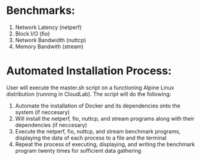 Benchmarks:
===========
1. Network Latency (netperf)
2. Block I/O (fio)
3. Network Bandwidth (nuttcp)
4. Memory Bandwith (stream)

Automated Installation Process:
===============================
User will execute the master.sh script on a functioning Alpine Linux distribution (running in CloudLab). The script will do the following:
1. Automate the installation of Docker and its dependencies onto the system (if neccesary)
2. Will install the netperf, fio, nuttcp, and stream programs along with their dependencies (if neccesary)
3. Execute the netperf, fio, nuttcp, and stream benchmark programs, displaying the data of each process to a file and the terminal
4. Repeat the process of executing, displaying, and writing the benchmark program twenty times for sufficient data gathering
